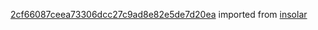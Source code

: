 [2cf66087ceea73306dcc27c9ad8e82e5de7d20ea](https://github.com/insolar/insolar/commit/2cf66087ceea73306dcc27c9ad8e82e5de7d20ea) imported from [insolar](https://github.com/insolar/insolar)
